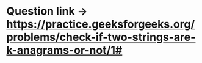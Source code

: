 # Question link -> https://practice.geeksforgeeks.org/problems/check-if-two-strings-are-k-anagrams-or-not/1#